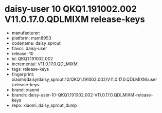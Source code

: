 # daisy-user 10 QKQ1.191002.002 V11.0.17.0.QDLMIXM release-keys
- manufacturer: 
- platform: msm8953
- codename: daisy_sprout
- flavor: daisy-user
- release: 10
- id: QKQ1.191002.002
- incremental: V11.0.17.0.QDLMIXM
- tags: release-keys
- fingerprint: xiaomi/daisy/daisy_sprout:10/QKQ1.191002.002/V11.0.17.0.QDLMIXM:user/release-keys
- brand: xiaomi
- branch: daisy-user-10-QKQ1.191002.002-V11.0.17.0.QDLMIXM-release-keys
- repo: xiaomi_daisy_sprout_dump
